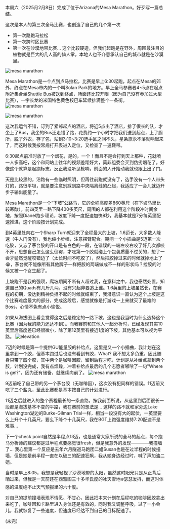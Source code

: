 
本周六（2025月2月8日）完成了位于Arizona的Mesa Marathon。好歹写一篇总结。

这次是本人的第三次全马比赛，也创造了自己的几个第一次
- 第一次路跑马拉松
- 第一次跨时区比赛
- 第一次在沙漠地带比赛... 这个比较硬造，但我们起跑是在野外，周围最注目的植物就是巨大的几人高的仙人掌，本地人也不介意承认自己的城市就是在沙漠里。

![mesa marathon](/img/2025-02-08-mesa-marathon/IMG_0087.jpg)

Mesa Marathon是一个点到点马拉松，比赛是早上6:30起跑，起点在Mesa的郊外，终点在Mesa市内的一个叫Solan Park的地方。早上全马参赛者4~5点在起点附近集合坐Shuttle Bus被送到终点，场面还比较开眼（因为自己没有参加过大型比赛），一字长龙的米国特色黄色校巴车延续排满整个一条街。
![mesa marathon](/img/2025-02-08-mesa-marathon/IMG_0094.jpg)

![mesa marathon](/img/2025-02-08-mesa-marathon/IMG_0096.jpg)

这次我运气不错，订到了紧邻起点的酒店，将近5点出了酒店，排了很长的队，才坐上了Bus，我坐的Bus还走错了路，花费约一个小时才把我们送到起点，上了厕所，脱了外衣，存了包，站到3:10~3:20选手区之间不久，星条旗永不落就响起来了，而这时候我按常规打开表进入定位，又检查了一遍鞋带。

6:30起点前准时放了一个烟花，是的，一个！而且不是会打到天上那种，花就喷一人多高吧，这个和网站上往年的视频差距好大，莫非组委会买到伪劣烟花了。好像这个就算是起跑标志，反正我没听见枪响，前面的人开始动我就也跟上出了门。

天是比较黑的，沿路有一些临时照明，但再往前跑就没有了，选手没有一个人带头灯的，路很平坦，就是要注意别踩到路中央隔离线的凸起，我适应了一会儿就迈开步子输出能量了。

Mesa Marathon是一个“下坡”公路马，它的全程高度差860英尺（在下坡马里比较寒酸），前四英里一路下降400多英尺，周围的人都在利用这个阶段冲时间余地，按照Dianel跑步理论，坡度下降一度配速加快8秒，我基本就是7分每英里配速推进，这个阶段按计划完成。

到4英里处向右一个Sharp Turn就迎来了全程最大的上坡，1.6迈长，大多数人降速（牛人门没有），我也缩小步幅，注意摆臂配合。期间一个小插曲是5迈第一次吃胶，又忘了茅台胶的开口是有白色的一段，在错误的一端左咬右咬了好几次都咬不开，思想自己怎么这么倒霉，才吃第一个胶就碰上个包装质量不过关的，想了一会才猛然觉醒咬错边了（太长时间不吃胶了），然后把胶掉过来的时候就掉地上了😭，茅台就不能像所有其他牌子一样把胶的两端做成不一样的形状吗？捡胶的时候又被一个女生超了。

上坡跑不是我的强项，爬坡期间不断有人超过我，在意料之中，我也泰然处置，知道自己的Quads有几斤几两，没有兴起非要追上谁。1.6英里的上坡虽然长，在赛程的初期，没达到精神负担不起的时候就结束了，我潜意识一直认为这个上坡是这个比赛难度最大的部分，完成这段后，感觉就像是打游戏一上来就灭了最难的Boss，心情不免有点小愉悦。

如果从海拔图上看会觉得这之后是稳定的一路下坡，这也是我当时为什么选择这个比赛（因为我的能力还达不到）。而我赛前和其他人一起分析时，已经发现其实10英里后高度差已经很微小，除了第12英里有接近1度的下坡，其他基本可以视为平路。
![elevation](/img/2025-02-08-mesa-marathon/elevation.png)

7迈的时候是第一个提供GU能量胶的补给点，这里是又一个小插曲，我计划在这里拿到一个胶，但基本跑过后也没有看到有胶，What? 我不想太多负重，因此随身只带了四个胶，其中两个是咖啡因胶，留到后程才吃，计划是从补给点拿到两个胶，计划没完成，我有点烦躁，冲着补给点最后的几个志愿者嘟哝了一句"Where is gel?"，因为还有储备，就继续向前了。
![mesa marathon](/img/2025-02-08-mesa-marathon/image_8.jpg)

9迈前吃了自己带的另一个茅台胶（无咖啡因），这次没有犯同样的错误。11迈前又吃了三个盐丸，至此比赛都是基本按自己的计划进行。

11迈之后就进入的整个赛程最长的一条直路，按我前面所说，从这里到后面很长一段都是海拔基本不变的平路，我在赛前的想法是... 这样的路不就和家旁边Lake Washington湖边的Burke-Gilman Trial一样，相当一段没有大的起伏，一英里要么上升个十几英尺，要么下降个十几英尺，我在BGT上跑强度维持7:20配速不是难事... 

下一个check point自然是半程点13迈，也是通常大家所说的全马的起点，每个跑马分析师的建议都是过半程点要感觉很fresh，但是我意外的发现————我撞墙了... 我心里第一个反应是去年六月隧道马跑团二姐Susan也是在过半程的时候撞墙，但是她是前半程一直在以破三的配速狂飙，我从她身边经过时，喊了声加油二姐。

当时是早上8:05，我想是我轻视了沙漠地带的太阳，虽然这时阳光只是从正背后晒过来，但我是一天前还在西雅图三十多华氏度的冰天雪地❄️瑟瑟发抖，而这时体感的温度绝不止天气预报里的六十度。

对自己的提前撞墙表现不情愿、不甘心，因此把本来计划在后程吃的咖啡因胶拿出来吃了，咖啡因和卡路里进入身体还是有效的，同时我又调整呼吸，过了一小会儿，我就恢复了一些速度，但速度已经达不到自己的目标配速了。

(未完）
